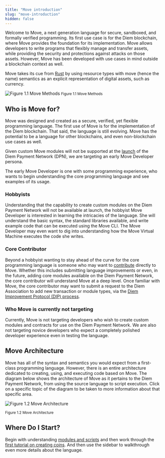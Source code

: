 ```yaml
---
title: "Move introduction"
slug: "move-introduction"
hidden: false
---
```

Welcome to Move, a next generation language for secure, sandboxed, and formally verified programming. Its first use case
is for the Diem blockchain, where Move provides the foundation for its implementation. Move allows developers to write
programs that flexibly manage and transfer assets, while providing the security and protections against attacks on those
assets. However, Move has been developed with use cases in mind outside a blockchain context as well.

Move takes its cue from [Rust](https://www.rust-lang.org/) by using resource types with move (hence the name) semantics
as an explicit representation of digital assets, such as currency.

![Figure 1.1 Move Methods](https://files.readme.io/89dbfc4-move-methods.svg)
<small className="figure">Figure 1.1 Move Methods</small>

## Who is Move for?

Move was designed and created as a secure, verified, yet flexible programming language. The first use of Move is for the
implementation of the Diem blockchain. That said, the language is still evolving. Move has the potential to be a
language for other blockchains, and even non-blockchain use cases as well.

Given custom Move modules will not be supported at the [launch](https://diem.com/white-paper/#whats-next) of the Diem
Payment Network (DPN), we are targeting an early Move Developer persona.

The early Move Developer is one with some programming experience, who wants to begin understanding the core programming
language and see examples of its usage.

### Hobbyists

Understanding that the capability to create custom modules on the Diem Payment Network will not be available at launch,
the hobbyist Move Developer is interested in learning the intricacies of the language. She will understand the basic
syntax, the standard libraries available, and write example code that can be executed using the Move CLI. The Move
Developer may even want to dig into understanding how the Move Virtual Machine executes the code she writes.

### Core Contributor

Beyond a hobbyist wanting to stay ahead of the curve for the core programming language is someone who may want
to [contribute](https://diem.com/en-US/cla-sign/) directly to Move. Whether this includes submitting language
improvements or even, in the future, adding core modules available on the Diem Payment Network, the core contributor
will understand Move at a deep level. Once familiar with Move, the core contributor may want to submit a request to the
Diem Association to add new transaction or module types, via
the [Diem Improvement Protocol (DIP) process](https://dip.diem.com/).

### Who Move is currently not targeting

Currently, Move is not targeting developers who wish to create custom modules and contracts for use on the Diem Payment
Network. We are also not targeting novice developers who expect a completely polished developer experience even in
testing the language.

## Move Architecture

Move has all of the syntax and semantics you would expect from a first-class programming language. However, there is an
entire architecture dedicated to creating, using, and executing code based on Move. The diagram below shows the
architecture of Move as it pertains to the Diem Payment Network, from using the source language to script execution.
Click on a specific topic of the diagram to be taken to more information about that specific area.

![Figure 1.2 Move Architecture](/img/docs/move-architecture.svg)

<small className="figure">Figure 1.2 Move Architecture</small>

## Where Do I Start?

Begin with understanding [modules and scripts](doc:move-modules-and-scripts) and then work through
the [first tutorial on creating coins](doc:move-creating-coins). And then use the sidebar to walkthrough even more
details about the language.